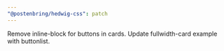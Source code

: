 ```yaml
---
"@postenbring/hedwig-css": patch
---
```


Remove inline-block for buttons in cards. Update fullwidth-card example with buttonlist.
